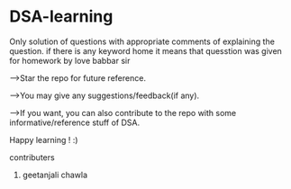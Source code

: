 # DSA-learning

Only solution of questions with appropriate comments of explaining the question.
if there is any keyword home it means that quesstion was given for homework by love babbar sir 

-->Star the repo for future reference.

-->You may give any suggestions/feedback(if any).

-->If you want, you can also contribute to the repo with some informative/reference stuff of DSA.

Happy learning ! :)

contributers
1. geetanjali chawla 

